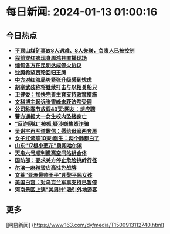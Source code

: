 
# 每日新闻: 2024-01-13 01:00:16
## 今日热点

- **[平顶山煤矿事故8人遇难、8人失联，负责人已被控制](https://www.163.com/search?keyword=%E5%B9%B3%E9%A1%B6%E5%B1%B1%E7%85%A4%E7%9F%BF%E4%BA%8B%E6%95%858%E4%BA%BA%E9%81%87%E9%9A%BE%E3%80%818%E4%BA%BA%E5%A4%B1%E8%81%94%EF%BC%8C%E8%B4%9F%E8%B4%A3%E4%BA%BA%E5%B7%B2%E8%A2%AB%E6%8E%A7%E5%88%B6)**
- **[程前穿红衣现身周鸿祎直播现场](https://www.163.com/search?keyword=%E7%A8%8B%E5%89%8D%E7%A9%BF%E7%BA%A2%E8%A1%A3%E7%8E%B0%E8%BA%AB%E5%91%A8%E9%B8%BF%E7%A5%8E%E7%9B%B4%E6%92%AD%E7%8E%B0%E5%9C%BA)**
- **[缅甸各方在昆明达成停火协议](https://www.163.com/search?keyword=%E7%BC%85%E7%94%B8%E5%90%84%E6%96%B9%E5%9C%A8%E6%98%86%E6%98%8E%E8%BE%BE%E6%88%90%E5%81%9C%E7%81%AB%E5%8D%8F%E8%AE%AE)**
- **[沈腾希望贾玲回归王牌](https://www.163.com/search?keyword=%E6%B2%88%E8%85%BE%E5%B8%8C%E6%9C%9B%E8%B4%BE%E7%8E%B2%E5%9B%9E%E5%BD%92%E7%8E%8B%E7%89%8C)**
- **[中方对红海局势紧张升级感到忧虑](https://www.163.com/search?keyword=%E4%B8%AD%E6%96%B9%E5%AF%B9%E7%BA%A2%E6%B5%B7%E5%B1%80%E5%8A%BF%E7%B4%A7%E5%BC%A0%E5%8D%87%E7%BA%A7%E6%84%9F%E5%88%B0%E5%BF%A7%E8%99%91)**
- **[胡塞武装称将继续打击与以相关船只](https://www.163.com/search?keyword=%E8%83%A1%E5%A1%9E%E6%AD%A6%E8%A3%85%E7%A7%B0%E5%B0%86%E7%BB%A7%E7%BB%AD%E6%89%93%E5%87%BB%E4%B8%8E%E4%BB%A5%E7%9B%B8%E5%85%B3%E8%88%B9%E5%8F%AA)**
- **[卫健委：加快完善生育支持政策措施](https://www.163.com/search?keyword=%E5%8D%AB%E5%81%A5%E5%A7%94%EF%BC%9A%E5%8A%A0%E5%BF%AB%E5%AE%8C%E5%96%84%E7%94%9F%E8%82%B2%E6%94%AF%E6%8C%81%E6%94%BF%E7%AD%96%E6%8E%AA%E6%96%BD)**
- **[文科博主起诉张雪峰未获法院受理](https://www.163.com/search?keyword=%E6%96%87%E7%A7%91%E5%8D%9A%E4%B8%BB%E8%B5%B7%E8%AF%89%E5%BC%A0%E9%9B%AA%E5%B3%B0%E6%9C%AA%E8%8E%B7%E6%B3%95%E9%99%A2%E5%8F%97%E7%90%86)**
- **[公司称春节放假49天:网友：想应聘](https://www.163.com/search?keyword=%E5%85%AC%E5%8F%B8%E7%A7%B0%E6%98%A5%E8%8A%82%E6%94%BE%E5%81%8749%E5%A4%A9+%E7%BD%91%E5%8F%8B%EF%BC%9A%E6%83%B3%E5%BA%94%E8%81%98)**
- **[警方通报大一女生校内坠楼身亡](https://www.163.com/search?keyword=%E8%AD%A6%E6%96%B9%E9%80%9A%E6%8A%A5%E5%A4%A7%E4%B8%80%E5%A5%B3%E7%94%9F%E6%A0%A1%E5%86%85%E5%9D%A0%E6%A5%BC%E8%BA%AB%E4%BA%A1)**
- **[“反诈网红”被抓:疑涉嫌集资诈骗](https://www.163.com/search?keyword=%E2%80%9C%E5%8F%8D%E8%AF%88%E7%BD%91%E7%BA%A2%E2%80%9D%E8%A2%AB%E6%8A%93+%E7%96%91%E6%B6%89%E5%AB%8C%E9%9B%86%E8%B5%84%E8%AF%88%E9%AA%97)**
- **[吴谢宇再写道歉信：愿给母家两套房](https://www.163.com/search?keyword=%E5%90%B4%E8%B0%A2%E5%AE%87%E5%86%8D%E5%86%99%E9%81%93%E6%AD%89%E4%BF%A1%EF%BC%9A%E6%84%BF%E7%BB%99%E6%AF%8D%E5%AE%B6%E4%B8%A4%E5%A5%97%E6%88%BF)**
- **[女子扛流感10天:医生：两个肺都白了](https://www.163.com/search?keyword=%E5%A5%B3%E5%AD%90%E6%89%9B%E6%B5%81%E6%84%9F10%E5%A4%A9+%E5%8C%BB%E7%94%9F%EF%BC%9A%E4%B8%A4%E4%B8%AA%E8%82%BA%E9%83%BD%E7%99%BD%E4%BA%86)**
- **[山东“17根小葱花”勇闯哈尔滨](https://www.163.com/search?keyword=%E5%B1%B1%E4%B8%9C%E2%80%9C17%E6%A0%B9%E5%B0%8F%E8%91%B1%E8%8A%B1%E2%80%9D%E5%8B%87%E9%97%AF%E5%93%88%E5%B0%94%E6%BB%A8)**
- **[天舟六号顺利撤离空间站组合体](https://www.163.com/search?keyword=%E5%A4%A9%E8%88%9F%E5%85%AD%E5%8F%B7%E9%A1%BA%E5%88%A9%E6%92%A4%E7%A6%BB%E7%A9%BA%E9%97%B4%E7%AB%99%E7%BB%84%E5%90%88%E4%BD%93)**
- **[国防部：要求美方停止危险挑衅行径](https://www.163.com/search?keyword=%E5%9B%BD%E9%98%B2%E9%83%A8%EF%BC%9A%E8%A6%81%E6%B1%82%E7%BE%8E%E6%96%B9%E5%81%9C%E6%AD%A2%E5%8D%B1%E9%99%A9%E6%8C%91%E8%A1%85%E8%A1%8C%E5%BE%84)**
- **[尔滨一麻辣烫店高挂免战牌](https://www.163.com/search?keyword=%E5%B0%94%E6%BB%A8%E4%B8%80%E9%BA%BB%E8%BE%A3%E7%83%AB%E5%BA%97%E9%AB%98%E6%8C%82%E5%85%8D%E6%88%98%E7%89%8C)**
- **[文莱“亚洲最帅王子”迎娶平民女孩](https://www.163.com/search?keyword=%E6%96%87%E8%8E%B1%E2%80%9C%E4%BA%9A%E6%B4%B2%E6%9C%80%E5%B8%85%E7%8E%8B%E5%AD%90%E2%80%9D%E8%BF%8E%E5%A8%B6%E5%B9%B3%E6%B0%91%E5%A5%B3%E5%AD%A9)**
- **[美国白宫：对乌克兰军事支持已暂停](https://www.163.com/search?keyword=%E7%BE%8E%E5%9B%BD%E7%99%BD%E5%AE%AB%EF%BC%9A%E5%AF%B9%E4%B9%8C%E5%85%8B%E5%85%B0%E5%86%9B%E4%BA%8B%E6%94%AF%E6%8C%81%E5%B7%B2%E6%9A%82%E5%81%9C)**
- **[河南景区上演“美男计”吸引外地游客](https://www.163.com/search?keyword=%E6%B2%B3%E5%8D%97%E6%99%AF%E5%8C%BA%E4%B8%8A%E6%BC%94%E2%80%9C%E7%BE%8E%E7%94%B7%E8%AE%A1%E2%80%9D%E5%90%B8%E5%BC%95%E5%A4%96%E5%9C%B0%E6%B8%B8%E5%AE%A2)**

## 更多
[网易新闻] (https://www.163.com/dy/media/T1500913112740.html)
